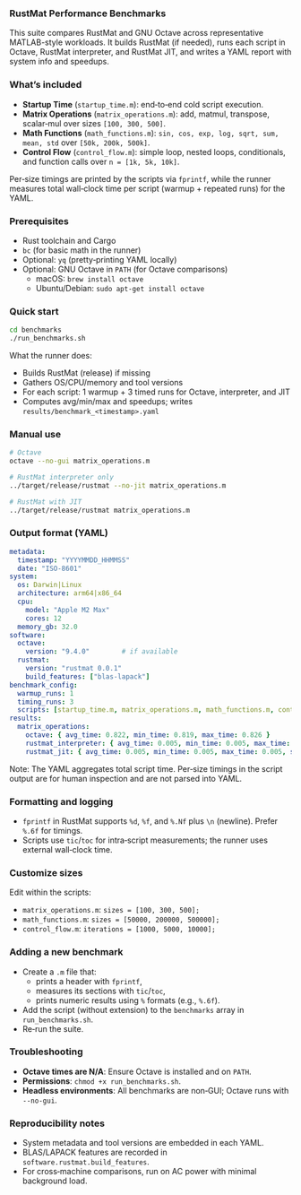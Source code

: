 ### RustMat Performance Benchmarks

This suite compares RustMat and GNU Octave across representative MATLAB-style workloads. It builds RustMat (if needed), runs each script in Octave, RustMat interpreter, and RustMat JIT, and writes a YAML report with system info and speedups.

### What’s included

- **Startup Time** (`startup_time.m`): end‑to‑end cold script execution.
- **Matrix Operations** (`matrix_operations.m`): add, matmul, transpose, scalar‑mul over sizes `[100, 300, 500]`.
- **Math Functions** (`math_functions.m`): `sin, cos, exp, log, sqrt, sum, mean, std` over `[50k, 200k, 500k]`.
- **Control Flow** (`control_flow.m`): simple loop, nested loops, conditionals, and function calls over `n = [1k, 5k, 10k]`.

Per‑size timings are printed by the scripts via `fprintf`, while the runner measures total wall‑clock time per script (warmup + repeated runs) for the YAML.

### Prerequisites

- Rust toolchain and Cargo
- `bc` (for basic math in the runner)
- Optional: `yq` (pretty‑printing YAML locally)
- Optional: GNU Octave in `PATH` (for Octave comparisons)
  - macOS: `brew install octave`
  - Ubuntu/Debian: `sudo apt-get install octave`

### Quick start

```bash
cd benchmarks
./run_benchmarks.sh
```

What the runner does:
- Builds RustMat (release) if missing
- Gathers OS/CPU/memory and tool versions
- For each script: 1 warmup + 3 timed runs for Octave, interpreter, and JIT
- Computes avg/min/max and speedups; writes `results/benchmark_<timestamp>.yaml`

### Manual use

```bash
# Octave
octave --no-gui matrix_operations.m

# RustMat interpreter only
../target/release/rustmat --no-jit matrix_operations.m

# RustMat with JIT
../target/release/rustmat matrix_operations.m
```

### Output format (YAML)

```yaml
metadata:
  timestamp: "YYYYMMDD_HHMMSS"
  date: "ISO-8601"
system:
  os: Darwin|Linux
  architecture: arm64|x86_64
  cpu:
    model: "Apple M2 Max"
    cores: 12
  memory_gb: 32.0
software:
  octave:
    version: "9.4.0"        # if available
  rustmat:
    version: "rustmat 0.0.1"
    build_features: ["blas-lapack"]
benchmark_config:
  warmup_runs: 1
  timing_runs: 3
  scripts: [startup_time.m, matrix_operations.m, math_functions.m, control_flow.m]
results:
  matrix_operations:
    octave: { avg_time: 0.822, min_time: 0.819, max_time: 0.826 }
    rustmat_interpreter: { avg_time: 0.005, min_time: 0.005, max_time: 0.005, speedup_vs_octave: "164.40x" }
    rustmat_jit: { avg_time: 0.005, min_time: 0.005, max_time: 0.005, speedup_vs_octave: "164.40x", speedup_vs_interpreter: "1.00x" }
```

Note: The YAML aggregates total script time. Per‑size timings in the script output are for human inspection and are not parsed into YAML.

### Formatting and logging

- `fprintf` in RustMat supports `%d`, `%f`, and `%.Nf` plus `\n` (newline). Prefer `%.6f` for timings.
- Scripts use `tic`/`toc` for intra‑script measurements; the runner uses external wall‑clock time.

### Customize sizes

Edit within the scripts:
- `matrix_operations.m`: `sizes = [100, 300, 500];`
- `math_functions.m`: `sizes = [50000, 200000, 500000];`
- `control_flow.m`: `iterations = [1000, 5000, 10000];`

### Adding a new benchmark

- Create a `.m` file that:
  - prints a header with `fprintf`,
  - measures its sections with `tic`/`toc`,
  - prints numeric results using `%` formats (e.g., `%.6f`).
- Add the script (without extension) to the `benchmarks` array in `run_benchmarks.sh`.
- Re‑run the suite.

### Troubleshooting

- **Octave times are N/A**: Ensure Octave is installed and on `PATH`.
- **Permissions**: `chmod +x run_benchmarks.sh`.
- **Headless environments**: All benchmarks are non‑GUI; Octave runs with `--no-gui`.

### Reproducibility notes

- System metadata and tool versions are embedded in each YAML.
- BLAS/LAPACK features are recorded in `software.rustmat.build_features`.
- For cross‑machine comparisons, run on AC power with minimal background load.